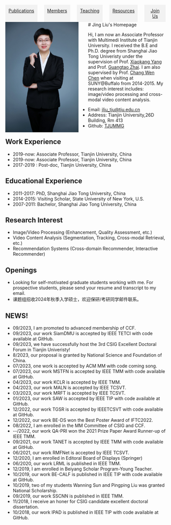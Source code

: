 <!-- CSS -->
<style>
.columns {
  display: flex;
}

.column {
  flex: 1;
  text-align: center;
  padding: 10px;
  background-color: #f2f2f2;
}
</style>
<!-- 分栏界面开始 -->
<div class="columns">
  <a href="publications.html" class="column">Publications</a>
  <a href="members.html" class="column">Members</a>
  <a href="teaching.html" class="column">Teaching</a>
  <a href="resources.html" class="column">Resources</a>
  <a href="joinus.html" class="column">Join Us</a>
</div>
<!-- 分栏界面结束 -->
<!-- README.md -->
# Jing Liu's Homepage

<img src="image.png" alt="图片描述" style="float:left;margin-right:30px;margin-left:0px;max-width:230px; height:auto;" />

Hi, I am now an Associate Professor with Multimedi Institute of Tianjin University. I received the B.E and Ph.D. degree from Shanghai Jiao Tong Univeristy under the supervision of Prof. <a href="https://english.seiee.sjtu.edu.cn/english/detail/842_802.htm">Xiaokang Yang</a> and Prof. <a href="https://scholar.google.ca/citations?user=E6zbSYgAAAAJ">Guangtao Zhai</a>. I am also supervised by Prof. <a href="https://cse.buffalo.edu/UBMM/People/dr.chen.html">Chang Wen Chen</a> when visiting at SUNY@Buffalo from 2014-2015. My research interest includes: image/video processing and cross-modal video content analysis. 

- Email:  jliu_tju@tju.edu.cn
- Address: Tianjin University,26D Building, Rm 413
- Github: <a href="https://github.com/TJUMMG">TJUMMG</a>

## Work Experience

- 2019-now: Associate Professor, Tianjin University, China 
- 2019-now: Associate Professor, Tianjin University, China 
- 2017-2019 : Post-doc, Tianjin University, China

## Educational Experience

- 2011-2017: PhD, Shanghai Jiao Tong University, China
- 2014-2015: Visiting Scholar, State University of New York, U.S.
- 2007-2011: Bachelor, Shanghai Jiao Tong University, China

## Research Interest

- Image/Video Processing (Enhancement, Quality Assessment,  etc.)
- Video Content Analysis (Segmentation, Tracking, Cross-modal Retrieval, etc.)
- Recommendation Systems (Cross-domain Recommender, Interactive Recommender)

## Openings
- Looking for self-motivated graduate students working with me. For prospective students, please send your resume and transcript to my email.
- 课题组招收2024年秋季入学硕士，欢迎保研/考研同学邮件联系。

## NEWS!
- 09/2023, I am promoted to advanced membership of CCF.
- 09/2023, our work SiamDMU is accepted by IEEE TETCI  with code available at GitHub.
- 09/2023, we have successfully host the 3rd CSIG Excellent Doctoral Forum in Tianjin Univeristy!
- 8/2023, our proposal is granted by National Science and Foundation of China.
- 07/2023, one work is accepted by ACM MM with code coming song.
- 07/2023, our work MSTFN is accepted by IEEE TMM with code available at GitHub.
- 04/2023, our work KCLR is accepted by IEEE TMM.
- 04/2023, our work MALN is accepted by IEEE TCSVT.
- 03/2023, our work MRFT is accepted by IEEE TCSVT.
- 01/2023, our work SAW is accepted by IEEE TIP with code available at GitHub.
- 12/2022, our work TGSR is accepted by IEEETCSVT with code available at GitHub.
- 12/2022, our work BE-DS won the Best Poster Award of IFTC2022.
- 08/2022, I am enrolled in the MM Committee of CSIG and CCF.
- --/2022, our work QA-PRI won the 2021 Prize Paper Award Runner-up of IEEE TMM.
- 09/2021, our work TANET is accepted by IEEE TMM with code available at GitHub.
- 06/2021, our work RMFNet is accepted by IEEE TCSVT.
- 12/2020, I am enrolled  in Editoral Board of Displays (Springer)
- 06/2020, our work LRML is published in IEEE TMM.
- 12/2019, I am enrolled in Beiyang Scholar Program-Young Teacher.
- 10/2019, our work BE-CALF is published in IEEE TIP with code available at GitHub.
- 10/2019, two of my students Wanning Sun and Pingping Liu was granted National Scholarship.
- 09/2019, our work SSCNN is published in IEEE TMM.
- 11/2018, I receive an honer for CSIG candidate excellent doctoral dissertation.
- 10/2018, our work IPAD is published in IEEE TIP with code available at GitHub.





